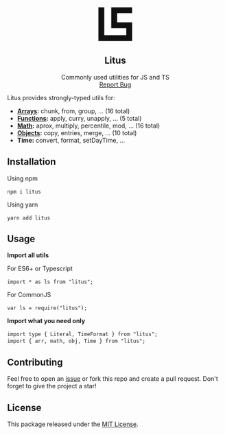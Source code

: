 <!-- HEADER -->

<div align="center">
  <img src="https://raw.githubusercontent.com/estidlore/litus/main/Logo.svg" alt="Logo" width="80" height="80">
  
  <h2 align="center">Litus</h2>

  <p align="center">
    Commonly used utilities for JS and TS
    <br />
    <a href="https://github.com/estidlore/litus/issues">Report Bug</a>
  </p>
</div>

Litus provides strongly-typed utils for:

- **[Arrays](https://github.com/estidlore/litus/blob/main/docs/Array.md):**
  chunk, from, group, ... (16 total)
- **[Functions](https://github.com/estidlore/litus/blob/main/docs/Function.md):**
  apply, curry, unapply, ... (5 total)
- **[Math](https://github.com/estidlore/litus/blob/main/docs/Math.md):**
  aprox, multiply, percentile, mod, ... (16 total)
- **[Objects](https://github.com/estidlore/litus/blob/main/docs/Object.md):**
  copy, entries, merge, ... (10 total)
- **Time:** convert, format, setDayTime, ...

<!-- Installation -->

## Installation

Using npm

```
npm i litus
```

Using yarn

```
yarn add litus
```

<!-- Usage -->

## Usage

**Import all utils**

For ES6+ or Typescript

```
import * as ls from "litus";
```

For CommonJS

```
var ls = require("litus");
```

**Import what you need only**

```
import type { Literal, TimeFormat } from "litus";
import { arr, math, obj, Time } from "litus";
```

<!-- CONTRIBUTING -->

## Contributing

Feel free to open an [issue](https://github.com/estidlore/litus/issues) or fork this repo and create a pull request.
Don't forget to give the project a star!

<!-- LICENSE -->

## License

This package released under the [MIT License](https://github.com/estidlore/litus/blob/main/LICENSE).

